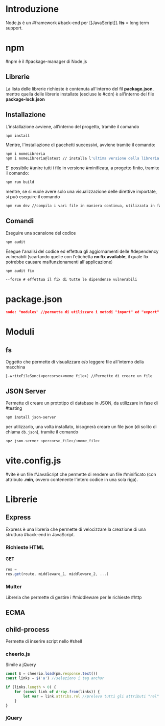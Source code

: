 # Introduzione
Node.js è un #framework #back-end per [[JavaScript]].
**lts** = long term support.
# npm
#npm è il #package-manager di Node.js
## Librerie
La lista delle librerie richieste è contenuta all'interno del fil **package.json**, mentre quella delle librerie installate (escluse le #cdn) è all'interno del file **package-lock.json**
## Installazione
L'installazione avviene, all'interno del progetto, tramite il comando
``` bash
npm install
```
Mentre, l'installazione di pacchetti successivi, avviene tramite il comando:
``` bash
npm i nomeLibreria
npm i nomeLibreria@latest // installa l'ultima versione della libreria
```
E' possibile #unire tutti i file in versione #minificata, a  progetto finito, tramite  il comando:
```Bash
npm run build
```
mentre, se si vuole avere solo una visualizzazione delle direttive importate, si può eseguire il comando
```Bash
npm run dev //compila i vari file in maniera continua, utilizzata in fase di sviluppo
```
## Comandi
Eseguire una scansione del codice
``` bash
npm audit
```
Esegue l'analisi del codice ed effettua gli aggiornamenti delle #dependency vulnerabili (scartando quelle con l'etichetta **no fix available**, il quale fix potrebbe causare malfunzionamenti all'applicazione)
``` bash
npm audit fix
```
	--force # effettua il fix di tutte le dipendenze vulnerabili
# package.json
```JSON
node: "modules" //permette di utilizzare i metodi "import" ed "export" per gestire i pacchetti
```
# Moduli
## fs
Oggetto che permette di visualizzare e/o leggere file all'interno della macchina
```Struttura
|-writeFileSync(<percorso><nome_file>) //Permette di creare un file
```
## JSON Server
Permette di creare un prototipo di database in JSON, da utilizzare in fase di #testing
```sh
npm install json-server
```
per utilizzarlo, una volta installato, bisognerà creare un file json (di solito di chiama ```db.json```), tramite il comando
```sh
npz json-server <percorso_file>/<nome_file>
```

# vite.config.js
#vite è un file #JavaScript che permette di rendere un file #minificato (con attributo **.min**, ovvero contenente l'intero codice in una sola riga).
# Librerie
## Express
Express è una libreria che permette di velocizzare la creazione di una struttura #back-end in JavaScript.
### Richieste HTML
#### GET
```JavaScript
res = 
res.get(route, middleware_1, middleware_2, ...)
```
### Multer
Libreria che permette di gestire i #middleware per le richieste #http 
## ECMA
## child-process
Permette di inserire script nello #shell
### cheerio.js
Simile a jQuery
```Javascript
const $ = cheerio.load(pm.response.text())
const links = $('a') //seleziono i tag anchor

if (links.length > 0) {
	for (const link of Array.from(links)) {
		let var = link.attribs.rel //prelevo tutti gli attributi "rel" di link
	}
}
```
### jQuery